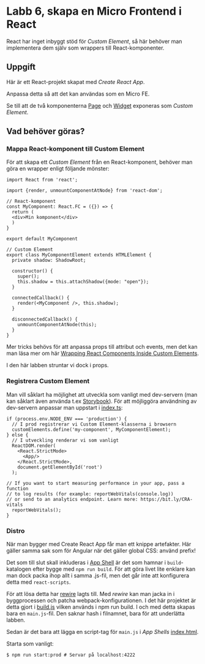 Labb 6, skapa en Micro Frontend i React
=======================================
React har inget inbyggt stöd för _Custom Element_, så här behöver man implementera dem själv
som wrappers till React-komponenter.

Uppgift
-------
Här är ett React-projekt skapat med _Create React App_.

Anpassa detta så att det kan användas som en Micro FE.

Se till att de två komponenterna [Page](src/mfe-components/Page.tsx) och
[Widget](src/app/widget/widget.component.ts) exponeras som _Custom Element_.

Vad behöver göras?
------------------

### Mappa React-komponent till Custom Element
För att skapa ett _Custom Element_ från en React-komponent, behöver man göra en wrapper enligt
följande mönster:

```tsx
import React from 'react';

import {render, unmountComponentAtNode} from 'react-dom';

// React-komponent
const MyComponent: React.FC = ({}) => {
  return (
  <div>Min komponent</div>
  )
}

export default MyComponent

// Custom Element
export class MyComponentElement extends HTMLElement {
  private shadow: ShadowRoot;

  constructor() {
    super();
    this.shadow = this.attachShadow({mode: "open"});
  }

  connectedCallback() {
    render(<MyComponent />, this.shadow);
  }

  disconnectedCallback() {
    unmountComponentAtNode(this);
  }
}

```

Mer tricks behövs för att anpassa props till attribut och events, men det kan man läsa mer om här 
[Wrapping React Components Inside Custom Elements](https://gilfink.medium.com/wrapping-react-components-inside-custom-elements-97431d1155bd).

I den här labben struntar vi dock i props.

### Registrera Custom Element
Man vill såklart ha möjlighet att utveckla som vanligt med dev-servern (man kan såklart även 
använda t.ex [Storybook](https://storybook.js.org/)). 
För att möjliggöra användning av dev-servern anpassar man uppstart i [index.ts](src/index.tsx):

```tsx
if (process.env.NODE_ENV === 'production') {
  // I prod registrerar vi Custom Element-klasserna i browsern
  customElements.define('my-component', MyComponentElement);
} else {
  // I utveckling renderar vi som vanligt
  ReactDOM.render(
    <React.StrictMode>
      <App/>
    </React.StrictMode>,
    document.getElementById('root')
  );

// If you want to start measuring performance in your app, pass a function
// to log results (for example: reportWebVitals(console.log))
// or send to an analytics endpoint. Learn more: https://bit.ly/CRA-vitals
  reportWebVitals();
}

```

### Distro
När man bygger med Create React App får man ett knippe artefakter. Här gäller samma sak som för 
Angular när det gäller global CSS: använd prefix!

Det som till slut skall inkluderas i [App Shell](../app-shell/README.md) är det som hamnar i 
`build`-katalogen efter bygge med `npm run build`. För att göra livet lite enklare kan man dock 
packa ihop allt i samma .js-fil, men det går inte att konfigurera detta med `react-scripts`.

För att lösa detta har [rewire](https://www.npmjs.com/package/rewire) lagts till. Med _rewire_
kan man jacka in i byggprocessen och patcha webpack-konfigurationen. I det här projektet
är detta gjort i [build.js](build.js) vilken används i npm run build. I och med detta skapas
bara en `main.js`-fil. Den saknar hash i filnamnet, bara för att underlätta labben.

Sedan är det bara att lägga en script-tag för `main.js` i _App Shells_ [index.html](../app-shell/public/index.html).

Starta som vanligt:
```shell
$ npm run start:prod # Servar på localhost:4222
```
